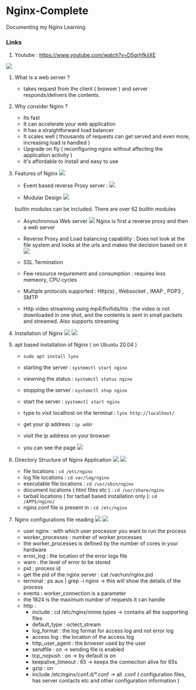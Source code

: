 # Nginx-Complete
Documenting my Nginx Learning

### Links 
1. Youtube : https://www.youtube.com/watch?v=D5grhfkjjXE


![](./images/2023-05-03-14-53-00.png)

1. What is a web server ? 
    - takes request from the client ( browser ) and server responds/delivers the contents.

2. Why consider Nginx ? 
    - Its fast 
    - It can accelerate your web application
    - It has a straightforward load balancer 
    - It scales well ( thousands of requests can get served and even more, increasing load is handled )
    -  Upgrade on fly ( reconfiguring nginx without affecting the application activity )
    - It's affordable to install and easy to use 

3. Features of Nginx 
![](./images/2023-05-03-14-58-16.png)

    - Event based reverse Proxy server : 
    ![](./images/2023-05-03-14-59-36.png)

    - Modular Design
    ![](./images/2023-05-03-14-59-55.png)

    builtin modules can be included. There are over 62 builtin modules 

    - Asynchronous Web server 
    ![](./images/2023-05-03-15-00-28.png)
    Nginx is first a reverse proxy and then a web server
    - Reverse Proxy and Load balancing capability :
    Does not look at the file system and looks at the urls and makes the decision based on it 
    ![](./images/2023-05-03-15-01-48.png)

    - SSL Termination 
    - Few resource requirement and consumption : requires less memeory, CPU cycles
    - Multiple protocols supported : Http(s) , Websocket , IMAP , POP3 , SMTP
    - Http video streaming using mp4/flv/hds/hls : the video is not downloaded in one shot, and the contents is sent in small packets and streamed. Also supports streaming

4. Installation of Nginx 
![](./images/2023-05-03-15-04-20.png)
![](./images/2023-05-03-15-05-53.png)

5. apt based installation of Nginx ( on Ubuntu 20.04 )
    - ```sudo apt install lynx```
    - starting the server : ```systemctl start nginx```
    - viewning the status : ```systemctl status nginx ```
    - stopping the server : ```systemctl stop nginx```
    
    - start the server : ```systemctl start nginx```
    - type to visit localhost on the terminal : ```lynx http://localhost/```
    - get your ip address : ```ip addr```
    - visit the ip address on your browser 
    - you can see the page 
    ![](./images/2023-05-03-15-14-54.png)


6. Directory Structure of Nginx Application
![](./images/2023-05-03-15-19-00.png)
![](./images/2023-05-03-15-19-17.png)
    - file locations : ```cd /etc/nginx```
    - log file locations : ```cd var/log/nginx```
    - executable file locations : ```cd /usr/sbin/nginx```
    - document locations ( html files etc ) : ```cd /usr/share/nginx```
    - tarball locations ( for tarball based installation only ): ```cd /APPS/nginx/```
    - nginx.conf file is present in : ```cd /etc/nginx```
    
7. Nginx configurations file reading 
![](./images/2023-05-03-15-26-48.png)
![](./images/2023-05-03-15-30-00.png)
    - user nginx : with which user processor you want to run the process 
    - worker_processes : number of worker processes 
    - the worker_processes is defined by the number of cores in your hardware 
    - error_log : the location of the error logs file
    - warn : the level of error to be stored 
    - pid : process id
    - get the pid of the nginx server : cat /var/run/nginx.pid
    - terminal : ps aux | grep -i nginx   -> this will show the details of the process
    - events : worker_connection is a parameter 
    - the 1824 is the maximum number of requests it can handle
    - http : 
        - include : cd /etc/nginx/mime.types   -> contains all the supporting files
        - default_type : octect_stream
        - log_format : the log format for access log and not error log 
        - access log : the location of the access log
        - http_user_agent : the browser used by the user 
        - sendfile : on -> sending file is enabled 
        - tcp_nopush : on -> by default is on 
        - keepalive_timeout : 65 -> keeps the connection alive for 65s 
        - gzip : on 
        - include /etc/nginx/conf.d/*.conf  -> all .conf ( configuration files, has server contacts etc and other configuration information )

